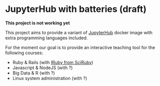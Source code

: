 # JupyterHub with batteries (draft)

**This project is not working yet**

This project aims to provide a variant of [JupyterHub]() docker image with
extra programming languages included.

For the moment our goal is to provide an interactive teaching tool for the following courses:

* Ruby & Rails (with [IRuby from SciRuby]())
* Javascript & NodeJS (with ?)
* Big Data & R (with ?)
* Linux system administration (with ?)

